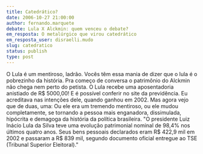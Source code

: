```yaml
---
title: Catedrático?
date: 2006-10-27 21:00:00
author: fernando.marquete
debate: Lula X Alckmin: quem venceu o debate?
em_resposta: O metalúrgico que virou catedrático
em_resposta_user: disraelli.mudo
slug: catedratico
status: publish 
type: post
---
```


O Lula é um mentiroso, ladrão. Vocês têm essa mania de dizer que o lula é o pobrezinho da história. Pra começo de conversa o patrimônio do Alckmin não chega nem perto do petista. O Lula recebe uma aposentadoria anistiado de R$ 5000,00! E é possível conferir no site da previdência. Eu acreditava nas intenções dele, quando ganhou em 2002. Mas agora vejo que de duas, uma: Ou ele era um tremendo mentiroso, ou ele mudou completamente, se tornando a pessoa mais enganadora, dissimulada, hipócrita e demagoga da história da política brasileira. "O presidente Luiz Inácio Lula da Silva teve uma evolução patrimonial nominal de 98,4% nos últimos quatro anos. Seus bens pessoais declarados eram R$ 422,9 mil em 2002 e passaram a R$ 839 mil, segundo documento oficial entregue ao TSE (Tribunal Superior Eleitoral)."
